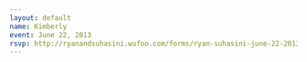 ```yaml
---
layout: default
name: Kimberly
event: June 22, 2013
rsvp: http://ryanandsuhasini.wufoo.com/forms/ryan-suhasini-june-22-2013/
---
```

